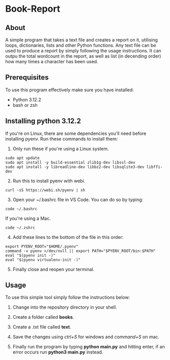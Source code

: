 # Book-Report
## About
A simple program that takes a text file and creates a report on it, utilising loops, dictionaries, lists and other Python functions. Any text file can be used to produce a report by simply following the usage instructions. It can outpu the total wordcount in the report, as well as list (in decending order) how many times a character has been used.

## Prerequisites
To use this program effectively make sure you have installed:
* Python 3.12.2
* bash or zsh

## Installing python 3.12.2
If you're on Linux, there are some dependencies you'll need before installing pyenv. Run these commands to install them:

1. Only run these if you're using a Linux system.
```
sudo apt update
sudo apt install -y build-essential zlib1g-dev libssl-dev
sudo apt install -y libreadline-dev libbz2-dev libsqlite3-dev libffi-dev

```
2. Run this to install pyenv with webi.
```
curl -sS https://webi.sh/pyenv | sh
```
3. Open your ~/.bashrc file in VS Code. You can do so by typing:
```
code ~/.bashrc
```
If you're using a Mac.
```
code ~/.zshrc
```
4. Add these lines to the bottom of the file in this order:
```
export PYENV_ROOT="$HOME/.pyenv"
command -v pyenv >/dev/null || export PATH="$PYENV_ROOT/bin:$PATH"
eval "$(pyenv init -)"
eval "$(pyenv virtualenv-init -)"
```

5. Finally close and reopen your terminal.

## Usage
To use this simple tool simply follow the instructions below:

1. Change into the repository directory in your shell.

2. Create a folder called **books**.

3. Create a .txt file called **text**.

4. Save the changes using *ctrl+S* for windows and *command+S* on mac.

5. Finally run the program by typing **python main.py** and hitting enter, if an error occurs run **python3 main.py** instead.
